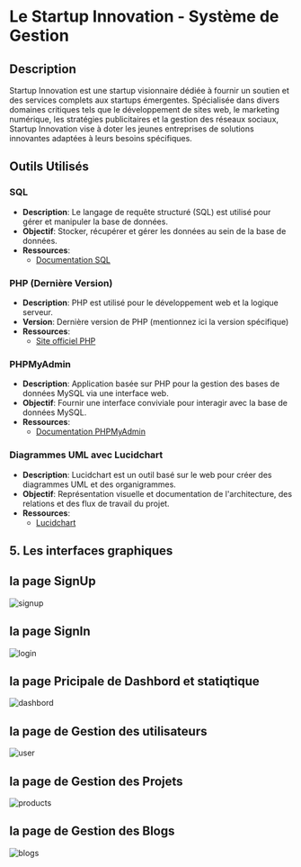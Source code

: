 # Le Startup Innovation - Système de Gestion

## Description

Startup Innovation est une startup visionnaire dédiée à fournir un soutien et des services complets aux startups émergentes. Spécialisée dans divers domaines critiques tels que le développement de sites web, le marketing numérique, les stratégies publicitaires et la gestion des réseaux sociaux, Startup Innovation vise à doter les jeunes entreprises de solutions innovantes adaptées à leurs besoins spécifiques.

## Outils Utilisés

### SQL

- **Description**: Le langage de requête structuré (SQL) est utilisé pour gérer et manipuler la base de données.
- **Objectif**: Stocker, récupérer et gérer les données au sein de la base de données.
- **Ressources**:
  - [Documentation SQL](lien-vers-la-documentation-sql)

### PHP (Dernière Version)

- **Description**: PHP est utilisé pour le développement web et la logique serveur.
- **Version**: Dernière version de PHP (mentionnez ici la version spécifique)
- **Ressources**:
  - [Site officiel PHP](lien-vers-le-site-officiel-php)

### PHPMyAdmin

- **Description**: Application basée sur PHP pour la gestion des bases de données MySQL via une interface web.
- **Objectif**: Fournir une interface conviviale pour interagir avec la base de données MySQL.
- **Ressources**:
  - [Documentation PHPMyAdmin](lien-vers-la-documentation-phpmyadmin)

### Diagrammes UML avec Lucidchart

- **Description**: Lucidchart est un outil basé sur le web pour créer des diagrammes UML et des organigrammes.
- **Objectif**: Représentation visuelle et documentation de l'architecture, des relations et des flux de travail du projet.
- **Ressources**:
  - [Lucidchart](lien-vers-lucidchart) 

## 5. Les interfaces graphiques


## la page SignUp
![signup](https://github.com/anasmak04/Brief1-PHP/assets/102997226/9c1f5178-fa5e-4fc3-a6d2-5c9efaee118b)

## la page SignIn
![login](https://github.com/anasmak04/Brief1-PHP/assets/102997226/6f4faaa8-bac4-4541-b0a2-b01cbec9d48c)

## la page Pricipale de Dashbord et statiqtique
![dashbord](https://github.com/anasmak04/Brief1-PHP/assets/102997226/c6b89f0f-416c-4e1c-beef-5ddae3ba591b)


## la page de Gestion des utilisateurs
![user](https://github.com/anasmak04/Brief1-PHP/assets/102997226/12f04e83-87fc-4196-9ba2-e4c70bee7a8f)


## la page de Gestion des Projets
![products](https://github.com/anasmak04/Brief1-PHP/assets/102997226/40688535-0fc6-440a-b70f-bb152b9285a2)


## la page de Gestion des Blogs
![blogs](https://github.com/anasmak04/Brief1-PHP/assets/102997226/240ae853-64ed-4e39-ac26-a32eb99602a9)



